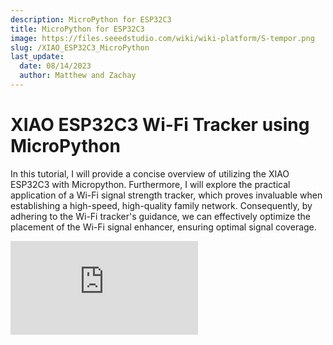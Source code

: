 ```yaml
---
description: MicroPython for ESP32C3
title: MicroPython for ESP32C3
image: https://files.seeedstudio.com/wiki/wiki-platform/S-tempor.png
slug: /XIAO_ESP32C3_MicroPython
last_update:
  date: 08/14/2023
  author: Matthew and Zachay
---
```


# XIAO ESP32C3 Wi-Fi Tracker using MicroPython

In this tutorial, I will provide a concise overview of utilizing the XIAO ESP32C3 with Micropython. Furthermore, I will explore the practical application of a Wi-Fi signal strength tracker, which proves invaluable when establishing a high-speed, high-quality family network.
Consequently, by adhering to the Wi-Fi tracker's guidance, we can effectively optimize the placement of the Wi-Fi signal enhancer, ensuring optimal signal coverage.

<div style={{textAlign:'center'}}><iframe width={560} height={315} src="https://www.youtube.com/embed/7n72Knh4IIM" title="YouTube video player" frameBorder={0} allow="accelerometer; autoplay; clipboard-write; encrypted-media; gyroscope; picture-in-picture; web-share" allowFullScreen /></div>

## Hardware Preparation

I am using Seeed Studio XIAO ESP32C3 and Expansion Board Base for XIAO as the hardware here.

<div class="table-center">
  <table align="center">
    <tr>
        <th>Seeed Studio XIAO ESP32C3</th>
        <th>Expansion Board Base for XIAO</th>
    </tr>
    <tr>
        <td><div style={{textAlign:'center'}}><img src="https://files.seeedstudio.com/wiki/XIAO_WiFi/board-pic.png" style={{width:'auto', height:200}}/></div></td>
        <td><div style={{textAlign:'center'}}><img src="https://files.seeedstudio.com/wiki/Seeeduino-XIAO-Expansion-Board/Update_pic/zheng1.jpg" style={{width:'auto', height:200}}/></div></td>
    </tr>
      <tr>
        <td><div class="get_one_now_container" style={{textAlign: 'center'}}>
          <a class="get_one_now_item" href="https://www.seeedstudio.com/Seeed-XIAO-ESP32C3-p-5431.html">
              <strong><span><font color={'FFFFFF'} size={"4"}> Get One Now 🖱️</font></span></strong>
          </a>
      </div></td>
        <td><div class="get_one_now_container" style={{textAlign: 'center'}}>
          <a class="get_one_now_item" href="https://www.seeedstudio.com/Seeeduino-XIAO-Expansion-board-p-4746.html">
              <strong><span><font color={'FFFFFF'} size={"4"}> Get One Now 🖱️</font></span></strong>
          </a>
      </div></td>
    </tr>
  </table>
</div>

## Software Preparation

<div class="table-center">
  <table align="center">
    <tr>
        <th>Thonny IDE</th>
        <th>Esptool</th>
    </tr>
      <tr>
        <td><div class="get_one_now_container" style={{textAlign: 'center'}}>
          <a class="get_one_now_item" href="https://thonny.org/">
              <strong><span><font color={'FFFFFF'} size={"4"}> Download ⏬</font></span></strong>
          </a>
      </div></td>
        <td><div class="get_one_now_container" style={{textAlign: 'center'}}>
          <a class="get_one_now_item" href="https://github.com/espressif/esptool">
              <strong><span><font color={'FFFFFF'} size={"4"}> Git clone Here ⏬</font></span></strong>
          </a>
      </div></td>
    </tr>
  </table>
</div>

:::info
Before using it, it is required for me to state the software/firmware I'm using here is designed for the ESP32C3 chip. Hence when you are trying to use pin, make sure the General Purpose Input/Output instead of the pin on the board.<br/>
For example, when you are trying to use the pin in the first row on the left. Make sure it is `GPIO2` instead of `A0` or `D0`.
<div style={{textAlign:'center'}}><img src="https://files.seeedstudio.com/wiki/XIAO_WiFi/pin_map-2.png" style={{width:500, height:'auto'}}/></div>
:::


## Getting Started

It requires two steps("Micropython Configuration on PC" and "Micropython Setup on XIAO ESP32C3") to get the XIAO ESP32C3 really to be programmed by MicroPython.

After setting up, you can copy the code step by step from every demo to achieve the completion.

### Micropython Configuration on PC

#### Install Thonny IDE (Windows)

Please follow the steps in the picture

<div align="center"><img width={800} src="https://files.seeedstudio.com/wiki/wiki-ranger/Contributions/C3-MicroPy/C3-MicroPython1.png" /></div>

#### Update the firmware using esptool

1. Open your own file location

``` git clone https://github.com/espressif/esptool.git ```

2. Download the latest firmware (This Tutorial is v1.20.0 (2023-04-26) .bin)

``` https://micropython.org/download/esp32c3/```

3. Put the latest firm in this file location and open the file in CMD

```your own file location\esptool-master\esptool```

4. Flash the firmware by entering this command in CMD （enter bootloader mode before flashing）

```cpp
esptool.exe --chip esp32c3 --port COM10 --baud 921600 --before default_reset --after hard_reset --no-stub  write_flash --flash_mode dio --flash_freq 80m 0x0 esp32c3-usb-20230426-v1.20.0.bin
```

<div align="center"><img width={600} src="https://files.seeedstudio.com/wiki/wiki-ranger/Contributions/C3-MicroPy/C3-MicroPython2.png" /></div>

:::note
If you use linux, change "esptool.exe" to "esptool.py". Change  "COM10" to your own serial port. Change "esp32c3-usb-20230426-v1.20.0.bin" to the latest firmware name you downloaded.
:::


### Micropython Setup on XIAO ESP32C3

1. Plug in your XIAO ESP32C3, open Thonny and click right bottom to configure interpreter

2. Select interpreter- Micropython (ESP32) and Port >>> Click OK

<div align="center"><img width={500} src="https://files.seeedstudio.com/wiki/wiki-ranger/Contributions/C3-MicroPy/C3-MicroPython3.png" /></div>


Note: If everything goes well, you will see the output in the shell

#### Install required libraries

Click "Tools" >>> Click "Management Packages" >>> Enter Library's name >>> Click "Search micropython-lib and PyPl"

<div align="center"><img width={500} src="https://files.seeedstudio.com/wiki/wiki-ranger/Contributions/C3-MicroPy/C3-MicroPython4.png" /></div>


#### Run the scrip and Flash it to the board

1. After you finish coding, click the green button to run the scrip

<div align="center"><img width={500} src="https://files.seeedstudio.com/wiki/wiki-ranger/Contributions/C3-MicroPy/C3-MicroPython5.png" /></div>


2. Flash the code to the board by save the file to the board as "boot.py"

<div align="center"><img width={500} src="https://files.seeedstudio.com/wiki/wiki-ranger/Contributions/C3-MicroPy/C3-MicroPython6.png" /></div>

### Demo 1: Light an OLED Screen

#### 1. Hello Seeder!

<div align="center"><img width={500} src="https://files.seeedstudio.com/wiki/wiki-ranger/Contributions/C3-MicroPy/C3-MicroPython7.png" /></div>

```cpp
import time
from machine import Pin, SoftI2C
import ssd1306
import math

# ESP8266 Pin assignment
i2c = SoftI2C(scl=Pin(7), sda=Pin(6))  # Adjust the Pin numbers based on your connections
oled_width = 128
oled_height = 64
oled = ssd1306.SSD1306_I2C(oled_width, oled_height, i2c)

oled.fill(0)  # Clear the screen
oled.text("Hello, Seeder!", 10, 15)
oled.text("/////", 30, 40)
oled.text("(`3`)y", 30, 55)
oled.show()  # Show the text
```

#### 2. Loading dynamic effect

<div align="center"><img width={500} src="https://files.seeedstudio.com/wiki/wiki-ranger/Contributions/C3-MicroPy/C3-MicroPython8.png" /></div>

```cpp
import time
from machine import Pin, SoftI2C
import ssd1306
import math

# ESP8266 Pin assignment
i2c = SoftI2C(scl=Pin(7), sda=Pin(6))  # Adjust the Pin numbers based on your connections
oled_width = 128
oled_height = 64
oled = ssd1306.SSD1306_I2C(oled_width, oled_height, i2c)

center_x = oled_width // 2
center_y = oled_height // 2
square_size = 6  # Size of each square
num_squares = 12  # Number of squares
angle_increment = 2 * math.pi / num_squares

while True:
    oled.fill(0)  # Clear the screen
    
    for i in range(num_squares):
        angle = i * angle_increment
        x = int(center_x + (center_x - square_size-30) * math.cos(angle))
        y = int(center_y + (center_x - square_size-30) * math.sin(angle))
        
        # Draw all squares
        for j in range(num_squares):
            angle_j = j * angle_increment
            x_j = int(center_x + (center_x - square_size-30) * math.cos(angle_j))
            y_j = int(center_y + (center_x - square_size-30) * math.sin(angle_j))
            
            oled.fill_rect(x_j, y_j, square_size, square_size, 1)  # Draw the square
        
        oled.fill_rect(x, y, square_size, square_size, 0)  # Erase the current square
        oled.show()
        time.sleep_ms(100)  # Pause before next iteration

```

### Demo 2: Light a Buzzer

#### 1. Sound

```cpp
import time
from time import sleep
import machine
from machine import Pin, SoftI2C


# Buzzer settings

buzzer_pin = machine.Pin(5, machine.Pin.OUT)
buzzer = machine.PWM(buzzer_pin)
buzzer.freq(1047)

# Buzzer working

while True:

    buzzer.duty(10)
    time.sleep(1)
    buzzer.duty(0)
    time.sleep(1)
```

#### 2. Play the Song << He's a pirate >>

```cpp
import machine
import time

# Buzzer settings
buzzer_pin = machine.Pin(5, machine.Pin.OUT)
buzzer = machine.PWM(buzzer_pin)
buzzer.freq(1047)

# Defining frequency of each music note
NOTE_C4 = 262
NOTE_D4 = 294
NOTE_E4 = 330
NOTE_F4 = 349
NOTE_G4 = 392
NOTE_A4 = 440
NOTE_B4 = 494
NOTE_C5 = 523
NOTE_D5 = 587
NOTE_E5 = 659
NOTE_F5 = 698
NOTE_G5 = 784
NOTE_A5 = 880
NOTE_B5 = 988

# Music notes of the song, 0 is a rest/pulse
notes = [
    NOTE_E4, NOTE_G4, NOTE_A4, NOTE_A4, 0,
    NOTE_A4, NOTE_B4, NOTE_C5, NOTE_C5, 0,
    NOTE_C5, NOTE_D5, NOTE_B4, NOTE_B4, 0,
    NOTE_A4, NOTE_G4, NOTE_A4, 0,

    NOTE_E4, NOTE_G4, NOTE_A4, NOTE_A4, 0,
    NOTE_A4, NOTE_B4, NOTE_C5, NOTE_C5, 0,
    NOTE_C5, NOTE_D5, NOTE_B4, NOTE_B4, 0,
    NOTE_A4, NOTE_G4, NOTE_A4, 0,

    NOTE_E4, NOTE_G4, NOTE_A4, NOTE_A4, 0,
    NOTE_A4, NOTE_C5, NOTE_D5, NOTE_D5, 0,
    NOTE_D5, NOTE_E5, NOTE_F5, NOTE_F5, 0,
    NOTE_E5, NOTE_D5, NOTE_E5, NOTE_A4, 0,

    NOTE_A4, NOTE_B4, NOTE_C5, NOTE_C5, 0,
    NOTE_D5, NOTE_E5, NOTE_A4, 0,
    NOTE_A4, NOTE_C5, NOTE_B4, NOTE_B4, 0,
    NOTE_C5, NOTE_A4, NOTE_B4, 0,

    NOTE_A4, NOTE_A4,
    #Repeat of first part
    NOTE_A4, NOTE_B4, NOTE_C5, NOTE_C5, 0,
    NOTE_C5, NOTE_D5, NOTE_B4, NOTE_B4, 0,
    NOTE_A4, NOTE_G4, NOTE_A4, 0,

    NOTE_E4, NOTE_G4, NOTE_A4, NOTE_A4, 0,
    NOTE_A4, NOTE_B4, NOTE_C5, NOTE_C5, 0,
    NOTE_C5, NOTE_D5, NOTE_B4, NOTE_B4, 0,
    NOTE_A4, NOTE_G4, NOTE_A4, 0,

    NOTE_E4, NOTE_G4, NOTE_A4, NOTE_A4, 0,
    NOTE_A4, NOTE_C5, NOTE_D5, NOTE_D5, 0,
    NOTE_D5, NOTE_E5, NOTE_F5, NOTE_F5, 0,
    NOTE_E5, NOTE_D5, NOTE_E5, NOTE_A4, 0,

    NOTE_A4, NOTE_B4, NOTE_C5, NOTE_C5, 0,
    NOTE_D5, NOTE_E5, NOTE_A4, 0,
    NOTE_A4, NOTE_C5, NOTE_B4, NOTE_B4, 0,
    NOTE_C5, NOTE_A4, NOTE_B4, 0,
    #End of Repeat

    NOTE_E5, 0, 0, NOTE_F5, 0, 0,
    NOTE_E5, NOTE_E5, 0, NOTE_G5, 0, NOTE_E5, NOTE_D5, 0, 0,
    NOTE_D5, 0, 0, NOTE_C5, 0, 0,
    NOTE_B4, NOTE_C5, 0, NOTE_B4, 0, NOTE_A4,

    NOTE_E5, 0, 0, NOTE_F5, 0, 0,
    NOTE_E5, NOTE_E5, 0, NOTE_G5, 0, NOTE_E5, NOTE_D5, 0, 0,
    NOTE_D5, 0, 0, NOTE_C5, 0, 0,
    NOTE_B4, NOTE_C5, 0, NOTE_B4, 0, NOTE_A4
]

# Durations (in ms) of each music note of the song
# Quarter Note is 250 ms when songSpeed = 1.0
durations = [
    125, 125, 250, 125, 125,
    125, 125, 250, 125, 125,
    125, 125, 250, 125, 125,
    125, 125, 375, 125,

    125, 125, 250, 125, 125,
    125, 125, 250, 125, 125,
    125, 125, 250, 125, 125,
    125, 125, 375, 125,

    125, 125, 250, 125, 125,
    125, 125, 250, 125, 125,
    125, 125, 250, 125, 125,
    125, 125, 125, 250, 125,

    125, 125, 250, 125, 125,
    250, 125, 250, 125,
    125, 125, 250, 125, 125,
    125, 125, 375, 375,

    250, 125,
    #Rpeat of First Part
    125, 125, 250, 125, 125,
    125, 125, 250, 125, 125,
    125, 125, 375, 125,

    125, 125, 250, 125, 125,
    125, 125, 250, 125, 125,
    125, 125, 250, 125, 125,
    125, 125, 375, 125,

    125, 125, 250, 125, 125,
    125, 125, 250, 125, 125,
    125, 125, 250, 125, 125,
    125, 125, 125, 250, 125,

    125, 125, 250, 125, 125,
    250, 125, 250, 125,
    125, 125, 250, 125, 125,
    125, 125, 375, 375,
    #End of Repeat

    250, 125, 375, 250, 125, 375,
    125, 125, 125, 125, 125, 125, 125, 125, 375,
    250, 125, 375, 250, 125, 375,
    125, 125, 125, 125, 125, 500,

    250, 125, 375, 250, 125, 375,
    125, 125, 125, 125, 125, 125, 125, 125, 375,
    250, 125, 375, 250, 125, 375,
    125, 125, 125, 125, 125, 500
]

def play_song():
    total_notes = len(notes)
    for i in range(total_notes):
        current_note = notes[i]
        wait = durations[i]
        if current_note != 0:
            buzzer.duty(512)  # Set duty cycle for sound
            buzzer.freq(current_note)  # Set frequency of the note
        else:
            buzzer.duty(0)  # Turn off the sound
        time.sleep_ms(wait)
        buzzer.duty(0)  # Turn off the sound
while True:
    # Play the song
    play_song()
```

### Demo 3: Connect to Wi-fi

#### 1. Connect to Wi-fi

<div align="center"><img width={500} src="https://files.seeedstudio.com/wiki/wiki-ranger/Contributions/C3-MicroPy/C3-MicroPython8a.png" /></div>


```cpp
import network
import urequests
import utime as time

# Network settings
wifi_ssid = "Your Own SSID"
wifi_password = "Your Own Password"

def scan_and_connect():
    station = network.WLAN(network.STA_IF)
    station.active(True)

    print("Scanning for WiFi networks, please wait...")
    for ssid, bssid, channel, RSSI, authmode, hidden in station.scan():
        print("* {:s}".format(ssid))
        print("   - Channel: {}".format(channel))
        print("   - RSSI: {}".format(RSSI))
        print("   - BSSID: {:02x}:{:02x}:{:02x}:{:02x}:{:02x}:{:02x}".format(*bssid))
        print()

    while not station.isconnected():
        print("Connecting...")
        station.connect(wifi_ssid, wifi_password)
        time.sleep(10)

    print("Connected!")
    print("My IP Address:", station.ifconfig()[0])


# Execute the functions
scan_and_connect()
```

#### 2. Request New York Time online

<div align="center"><img width={500} src="https://files.seeedstudio.com/wiki/wiki-ranger/Contributions/C3-MicroPy/C3-MicroPython9.png" /></div>


```cpp
from machine import Pin, SoftI2C
import ssd1306
from time import sleep
import time
import network
import urequests
import ujson

# ESP32 Pin assignment
# i2c = SoftI2C(scl=Pin(22), sda=Pin(21))

# ESP8266 Pin assignment
i2c = SoftI2C(scl=Pin(7), sda=Pin(6))  # Adjust the Pin numbers based on your connections

oled_width = 128
oled_height = 64
oled = ssd1306.SSD1306_I2C(oled_width, oled_height, i2c)

station = network.WLAN(network.STA_IF)
station.active(True)

# Network settings
wifi_ssid = "Your wifi ssid"
wifi_password = "Your wifi password"
url = "http://worldtimeapi.org/api/timezone/America/New_York"

print("Scanning for WiFi networks, please wait...")
authmodes = ['Open', 'WEP', 'WPA-PSK' 'WPA2-PSK4', 'WPA/WPA2-PSK']
for (ssid, bssid, channel, RSSI, authmode, hidden) in station.scan():
    print("* {:s}".format(ssid))
    print("   - Channel: {}".format(channel))
    print("   - RSSI: {}".format(RSSI))
    print("   - BSSID: {:02x}:{:02x}:{:02x}:{:02x}:{:02x}:{:02x}".format(*bssid))
    print()

# Continually try to connect to WiFi access point
while not station.isconnected():
    # Try to connect to WiFi access point
    print("Connecting...")
    station.connect(wifi_ssid, wifi_password)
    time.sleep(10)

# Display connection details
print("Connected!")
print("My IP Address:", station.ifconfig()[0])


while True:
    # Perform HTTP GET request on a non-SSL web
    response = urequests.get(url)
    # Check if the request was successful
    if response.status_code == 200:
        # Parse the JSON response
        data = ujson.loads(response.text)
        # Extract the "datetime" field for New York
        ny_datetime = data["datetime"]
        # Split the date and time components
        date_part, time_part = ny_datetime.split("T")
        # Get only the first two decimal places of the time
        time_part = time_part[:8]
        # Get the timezone
        timezone = data["timezone"]
        
        # Clear the OLED display
        oled.fill(0)
        
        # Display the New York date and time on separate lines
        oled.text("New York Date:", 0, 0)
        oled.text(date_part, 0, 10)
        oled.text("New York Time:", 0, 20)
        oled.text(time_part, 0, 30)
        oled.text("Timezone:", 0, 40)
        oled.text(timezone, 0, 50)
        # Update the display
        oled.show()
    else:
        oled.text("Failed to get the time for New York!")
        # Update the display
        oled.show()
```

### Final: Wi-fi Signal Strength Tracker

This  is the  main task in this project. Through this code, you can trake your wifi signal at home with such an easy device.

<div align="center"><img width={800} src="https://files.seeedstudio.com/wiki/wiki-ranger/Contributions/C3-MicroPy/C3-MicroPython10.jpg" /></div>

```cpp
import network
import time
from time import sleep
import machine
from machine import Pin, SoftI2C
import ssd1306
import math

# ESP32C3 Pin assignment
i2c = SoftI2C(scl=Pin(7), sda=Pin(6))  # Adjust the Pin numbers based on your connections
oled_width = 128
oled_height = 64
oled = ssd1306.SSD1306_I2C(oled_width, oled_height, i2c)

# Network settings
wifi_ssid = "Your Own SSID"
wifi_password = "Your Own Password"
machine.freq(160000000)  # Set CPU frequency to 160 MHz (ESP8266 specific)
oled.text("Starting up...", 0, 0)
oled.show()

station = network.WLAN(network.STA_IF)
station.active(True)
station.connect(wifi_ssid, wifi_password)
time.sleep(1)

while not station.isconnected():
    time.sleep(1)

oled.fill(0)
oled.text("Connecting to", 0, 0)
oled.text(wifi_ssid, 0, 20)
oled.show()
time.sleep(2)

oled.fill(0)
ip_address = station.ifconfig()[0]  # Get the IP address
oled.text("Connected! ", 0, 0)
oled.text("IP Address:", 0, 20)
oled.text(ip_address, 0, 40)
oled.show()
time.sleep(2)

# Buzzer settings
buzzer_pin = machine.Pin(5, machine.Pin.OUT)
buzzer = machine.PWM(buzzer_pin)
buzzer.freq(1047)
buzzer.duty(0)

center_x = oled_width // 2
center_y = oled_height // 2
square_size = 6  # Size of each square
num_squares = 12  # Number of squares
angle_increment = 2 * math.pi / num_squares

x_pos = [12, 38, 64, 90]
statuses = ["poor", "normal", "good", "excellent"]

def calculate_block_count(rssi):
    # Determine the number of blocks based on RSSI values
    if -80 <= rssi < -60:
        return 1
    elif -60 <= rssi < -40:
        return 2
    elif -40 <= rssi < -20:
        return 3
    elif -20 <= rssi <= 10:
        return 4

def draw_blocks(count):
    for i in range(count):
        y_pos = 50 - calculate_block_height(i)
        oled.fill_rect(x_pos[i], y_pos, 24, calculate_block_height(i), 1)
    for i in range(count, 4):  # Clear unused area
        y_pos = 50 - calculate_block_height(i)
        oled.fill_rect(x_pos[i], y_pos, 24, calculate_block_height(i), 0)

def calculate_block_height(index):
    return 10 * (index + 1)

loop_count = 0  # Initialize loop count

while loop_count < 2:  # Execute the loop 24 times
    oled.fill(0)  # Clear the screen
    
    for i in range(num_squares):
        angle = i * angle_increment
        x = int(center_x + (center_x - square_size-30) * math.cos(angle))
        y = int(center_y + (center_x - square_size-30) * math.sin(angle))
        
        # Draw all squares
        for j in range(num_squares):
            angle_j = j * angle_increment
            x_j = int(center_x + (center_x - square_size-30) * math.cos(angle_j))
            y_j = int(center_y + (center_x - square_size-30) * math.sin(angle_j))
            
            oled.fill_rect(x_j, y_j, square_size, square_size, 1)  # Draw the square
        
        oled.fill_rect(x, y, square_size, square_size, 0)  # Erase the current square
        oled.show()
        time.sleep_ms(100)  # Pause before next iteration
        
    loop_count += 1  # Increase loop count

oled.fill(0)  # Clear the screen after finishing the loops
oled.show()

while True:
    oled.fill(0)
    station = network.WLAN(network.STA_IF)
    time.sleep(0.1)
    rssi = station.status('rssi')
    rssi_duty = 160 + 2 * int(rssi)
    rssi_duty_2 = int(rssi_duty / 2)
    rssi_abs = abs(int(rssi)) / 100
 
    block_count = calculate_block_count(rssi)
    status = statuses[block_count - 1]  # Get the status text based on block count
    
    draw_blocks(block_count)
    
    oled.text(status, 11, 56)
    
    oled.text("RSSI:", 0, 0)
    oled.text(str(rssi), 40, 0)
    # Update the display
    oled.show()

    buzzer.duty(rssi_duty)
    time.sleep(rssi_abs)
    buzzer.duty(0)
    time.sleep(rssi_abs)
    buzzer.duty(rssi_duty_2)
    time.sleep(rssi_abs)
    buzzer.duty(0)
    time.sleep(rssi_abs)

```

## What's more

- You can also flash firmware into XIAO ESP32C3 using esptool intergated on Thonny which is supportive for MAC OS.

<div align="center"><img width={800} src="https://files.seeedstudio.com/wiki/wiki-ranger/Contributions/C3-MicroPy/C3-MicroPython11.png" /></div>

## ✨ Contributor Project

- This project is supported by the Seeed Studio [Contributor Project](https://github.com/orgs/Seeed-Studio/projects/6/views/1?pane=issue&itemId=35177053).
- Thanks [Zachary's efforts](https://github.com/orgs/Seeed-Studio/projects/6/views/1?pane=issue&itemId=35177053) and your work will be [exhibited](https://wiki.seeedstudio.com/Honorary-Contributors/).

## Tech Support & Product Discussion

Thank you for choosing our products! We are here to provide you with different support to ensure that your experience with our products is as smooth as possible. We offer several communication channels to cater to different preferences and needs.

<div class="button_tech_support_container">
<a href="https://forum.seeedstudio.com/" class="button_forum"></a> 
<a href="https://www.seeedstudio.com/contacts" class="button_email"></a>
</div>

<div class="button_tech_support_container">
<a href="https://discord.gg/eWkprNDMU7" class="button_discord"></a> 
<a href="https://github.com/Seeed-Studio/wiki-documents/discussions/69" class="button_discussion"></a>
</div>
